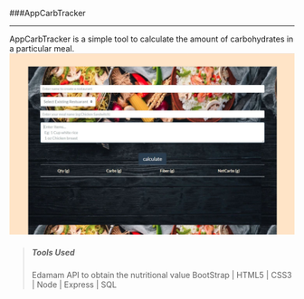 
###AppCarbTracker
***
AppCarbTracker is a simple tool to calculate the amount of carbohydrates in a particular meal.
 ![Screenshot](./public/assets/css/CarbTracker.jpg)

>  ##### Tools Used
>  Edamam API to obtain the nutritional value
>  BootStrap | HTML5 | CSS3 | Node | Express | SQL 

